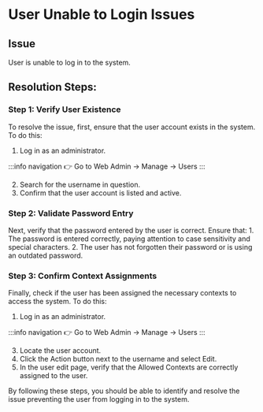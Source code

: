 # User Unable to Login Issues

## Issue

User is unable to log in to the system.

## Resolution Steps:

### Step 1: Verify User Existence

To resolve the issue, first, ensure that the user account exists in the system. To do this:
1. Log in as an administrator.

:::info navigation
:point_right: Go to Web Admin &rarr; Manage &rarr; Users
:::

2. Search for the username in question.
3. Confirm that the user account is listed and active.

### Step 2: Validate Password Entry

Next, verify that the password entered by the user is correct. Ensure that:
    1. The password is entered correctly, paying attention to case sensitivity and special characters.
    2. The user has not forgotten their password or is using an outdated password.

### Step 3: Confirm Context Assignments

Finally, check if the user has been assigned the necessary contexts to access the system. To do this:
1. Log in as an administrator.

:::info navigation
:point_right: Go to Web Admin &rarr; Manage &rarr; Users
:::

3. Locate the user account.
4. Click the Action button next to the username and select Edit.
5. In the user edit page, verify that the Allowed Contexts are correctly assigned to the user.

By following these steps, you should be able to identify and resolve the issue preventing the user from logging in to the system.
